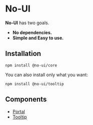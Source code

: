 # No-UI

**No-UI** has two goals.

- **No dependencies.**
- **Simple and Easy to use.**

## Installation
```
npm install @no-ui/core
```

You can also install only what you want:
```
npm install @no-ui/tooltip
```


## Components

- [Portal](packages/portal/README.md)
- [Tooltip](packages/tooltip/README.md)
